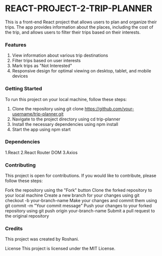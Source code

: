 # REACT-PROJECT-2-TRIP-PLANNER

This is a front-end React project that allows users to plan and organize their trips. The app provides information about the places, including the cost of the trip, and allows users to filter their trips based on their interests.

### Features
1. View information about various trip destinations
2. Filter trips based on user interests
3. Mark trips as "Not Interested"
4. Responsive design for optimal viewing on desktop, tablet, and mobile devices

### Getting Started
To run this project on your local machine, follow these steps:

1. Clone the repository using git clone https://github.com/your-username/trip-planner.git
2. Navigate to the project directory using cd trip-planner
3. Install the necessary dependencies using npm install
4. Start the app using npm start

### Dependencies
1.React
2.React Router DOM
3.Axios

### Contributing
This project is open for contributions. If you would like to contribute, please follow these steps:

Fork the repository using the "Fork" button
Clone the forked repository to your local machine
Create a new branch for your changes using git checkout -b your-branch-name
Make your changes and commit them using git commit -m "Your commit message"
Push your changes to your forked repository using git push origin your-branch-name
Submit a pull request to the original repository

### Credits
This project was created by Roshani.

License
This project is licensed under the MIT License.
